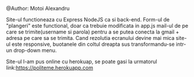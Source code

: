 @Author: Motoi Alexandru

Site-ul functioneaza cu Express NodeJS ca si back-end.
Form-ul de "plangeri" este functional, doar ca trebuie modificata in app.js mail-ul de pe care se trimite(username si parola) pentru a se putea conecta la gmail + adresa
pe care sa se trimita.
Cand rezolutia ecranului devine mai mica site-ul este responsive, buotanele din coltul dreapta sus transformandu-se intr-un drop-down menu.

Site-ul l-am pus online cu herokuap, se poate gasi la urmatorul link:https://politeme.herokuapp.com
